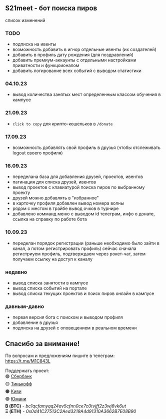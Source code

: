 ## S21meet - бот поиска пиров
список изменений

### TODO

- подписка на ивенты
- возможность добавить в игнор отдельные ивенты (их создателей)
- добавить в профиль дату рождения (для поздравлений)
- добавить премиум-аккаунты с отдельными настройками приватности и функцоионалом
- добавить логирование всех событий с выводом статистики

### 04.10.23

- вывод количества занятых мест определенным классом обучения в кампусе

### 21.09.23

- `click to copy` для крипто-кошельков в `/donate`

### 17.09.23

- возможность добавлять свой профиль в друзья (чтобы отслеживать logout своего профиля)

### 16.09.23

- переделана база для добавления друзей, проектов, ивентов
- пагинация для списка друзей, ивентов
- вывод проектов с клавиатурой поиска пиров по выбранному проекту
- друзей можно добавлять в "избранное"
- в карточку профиля добавлен вывод номера волны
- рядом с местом в трайбе вывод очков в турнире
- добавлено комманд меню с выводом id телеграм, инфо о донате, ссылка на справку по работе бота

### 10.09.23

- переделан порядок регистрации (раньше необходимо было зайти в канал, а потом регистрировать профиль) сейчас сначала регистриуем профиль, подтверждаем через рокет-чат, затем получаем ссылку на доступ к каналу

### недавно

- вывод списка занятости в кампусе
- вывод списка событий на портале
- вывод списка текущих проектов и поиск пиров онлайн в кампусе

### давным-давно

- первая версия бота с поиском и выводом профиля
- добавление в друзья
- подписка на друзей с оповещением в реальном времени

## Спасибо за внимание!

По вопросам и предложениям пишите в телеграм:\
https://t.me/M1C843L

Поддержать проект:\
🟢 <a href='https://www.sberbank.com/sms/pbpn?requisiteNumber=79261004400'>Сбербанк</a>\
🟡 <a href='https://www.tinkoff.ru/rm/shmyrev.mikhail11/Al1ZQ50410'>Тинькофф</a>\
🟠 <a href='https://qiwi.com/n/MUXAUJI/'>Киви</a>\
🟣 <a href='https://yoomoney.ru/to/410011021288542/0'>Юмани</a>\
<b>₿ (BTC)</b> - <i>bc1qcfamyqq24av5cfnn0ce7c0tvjff2z3wj6vk6ut</i>\
<b>
Ξ (ETH)</b> - <i>0x0d41C27513C2Aed3219A4d91310A3662B7E08B90</i>
